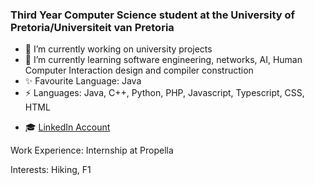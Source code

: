 ### Third Year Computer Science student at the University of Pretoria/Universiteit van Pretoria

- 🔭 I’m currently working on university projects 
- 🌱 I’m currently learning software engineering, networks, AI, Human Computer Interaction design and compiler construction
- ✨ Favourite Language: Java
- ⚡ Languages: Java, C++, Python, PHP, Javascript, Typescript, CSS, HTML

* :mortar_board: <a href="https://www.linkedin.com/in/jenna-lyn-gallagher"> LinkedIn  Account </a>

Work Experience: Internship at Propella

Interests: Hiking, F1

